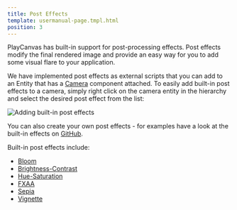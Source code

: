 ```yaml
---
title: Post Effects
template: usermanual-page.tmpl.html
position: 3
---
```


PlayCanvas has built-in support for post-processing effects. Post effects modify the final rendered image and provide an easy way for you to add some visual flare to your application.

We have implemented post effects as external scripts that you can add to an Entity that has a [Camera][1] component attached. To easily add built-in post effects to a camera, simply right click on the camera entity in the hierarchy and select the desired post effect from the list:

<img alt="Adding built-in post effects" src="/images/platform/builtin_posteffects.jpg"></img>

You can also create your own post effects - for examples have a look at the built-in effects on [GitHub][2].

Built-in post effects include:

* [Bloom][3]
* [Brightness-Contrast][4]
* [Hue-Saturation][5]
* [FXAA][6]
* [Sepia][7]
* [Vignette][8]

[1]: /user-manual/packs/components/camera
[2]: https://github.com/playcanvas/engine/tree/master/extras/posteffects
[3]: /user-manual/posteffects/bloom
[4]: /user-manual/posteffects/brightness_contrast
[5]: /user-manual/posteffects/hue_saturation
[6]: /user-manual/posteffects/fxaa
[7]: /user-manual/posteffects/sepia
[8]: /user-manual/posteffects/vignette
